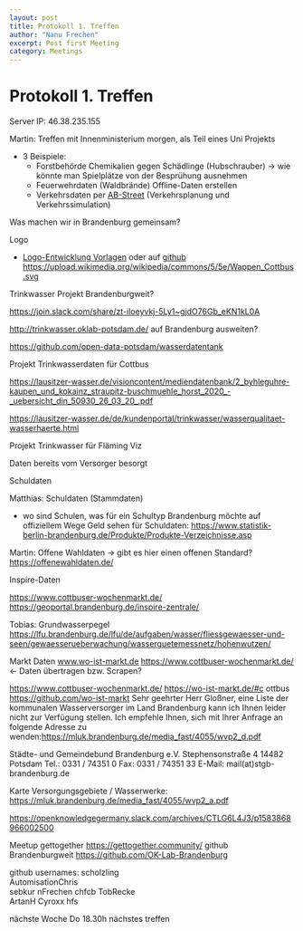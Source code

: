 ```yaml
---
layout: post
title: Protokoll 1. Treffen
author: "Nanu Frechen"
excerpt: Post first Meeting
category: Meetings
---
```


# Protokoll 1. Treffen

Server IP: 46.38.235.155

Martin: Treffen mit Innenministerium morgen, als Teil eines Uni Projekts
- 3 Beispiele:
    - Forstbehörde Chemikalien gegen Schädlinge (Hubschrauber) -> wie könnte man
      Spielplätze von der Besprühung ausnehmen
    - Feuerwehrdaten (Waldbrände) Offline-Daten erstellen
    - Verkehrsdaten per [AB-Street](https://github.com/dabreegster/abstreet)
      (Verkehrsplanung und Verkehrssimulation)




Was machen wir in Brandenburg gemeinsam?

Logo
* [Logo-Entwicklung
  Vorlagen](https://discourse.bad-belzig.smart-village.app/t/logo-fuers-ok-lab/66/2)
oder auf [github](https://sebkur.github.io/codefor-logos/)
https://upload.wikimedia.org/wikipedia/commons/5/5e/Wappen_Cottbus.svg




Trinkwasser Projekt Brandenburgweit?

https://join.slack.com/share/zt-iloeyvkj-5Ly1~gjdO76Gb_eKN1kL0A


http://trinkwasser.oklab-potsdam.de/ auf Brandenburg ausweiten?

https://github.com/open-data-potsdam/wasserdatentank

Projekt Trinkwasserdaten für Cottbus

https://lausitzer-wasser.de/visioncontent/mediendatenbank/2_byhleguhre-kaupen_und_kokainz_straupitz-buschmuehle_horst_2020_-_uebersicht_din_50930_26_03_20_.pdf
 
https://lausitzer-wasser.de/de/kundenportal/trinkwasser/wasserqualitaet-wasserhaerte.html

Projekt Trinkwasser für Fläming Viz

Daten bereits vom Versorger besorgt

Schuldaten

Matthias: Schuldaten (Stammdaten)
- wo sind Schulen, was für ein Schultyp
Brandenburg möchte auf offiziellem Wege Geld sehen für Schuldaten:
https://www.statistik-berlin-brandenburg.de/Produkte/Produkte-Verzeichnisse.asp


Martin: Offene Wahldaten -> gibt es hier einen offenen Standard?
https://offenewahldaten.de/

Inspire-Daten

https://www.cottbuser-wochenmarkt.de/
https://geoportal.brandenburg.de/inspire-zentrale/

Tobias: Grundwasserpegel
https://lfu.brandenburg.de/lfu/de/aufgaben/wasser/fliessgewaesser-und-seen/gewaesserueberwachung/wasserguetemessnetz/hohenwutzen/

Markt Daten
www.wo-ist-markt.de
https://www.cottbuser-wochenmarkt.de/ <- Daten übertragen bzw. Scrapen?

https://www.cottbuser-wochenmarkt.de/
https://wo-ist-markt.de/#c
ottbus
https://github.com/wo-ist-markt
Sehr geehrter Herr Gloßner,
eine Liste der kommunalen Wasserversorger im Land Brandenburg kann ich Ihnen
leider nicht zur Verfügung stellen. Ich empfehle Ihnen, sich mit Ihrer Anfrage
an folgende Adresse zu
wenden:https://mluk.brandenburg.de/media_fast/4055/wvp2_d.pdf

Städte- und Gemeindebund Brandenburg e.V. 
Stephensonstraße 4
14482 Potsdam 
Tel.: 0331 / 74351 0
Fax: 0331 / 74351 33 
E-Mail: mail(at)stgb-brandenburg.de

Karte Versorgungsgebiete / Wasserwerke:
https://mluk.brandenburg.de/media_fast/4055/wvp2_a.pdf

https://openknowledgegermany.slack.com/archives/CTLG6L4J3/p1583868966002500


Meetup
gettogether
https://gettogether.community/
github Brandenburgweit
https://github.com/OK-Lab-Brandenburg

github usernames:
    scholzling      
    AutomisationChris        
    sebkur
    nFrechen
    chfcb
    TobRecke                               
    ArtanH
    Cyroxx
    hfs
    
nächste Woche Do 18.30h nächstes treffen
